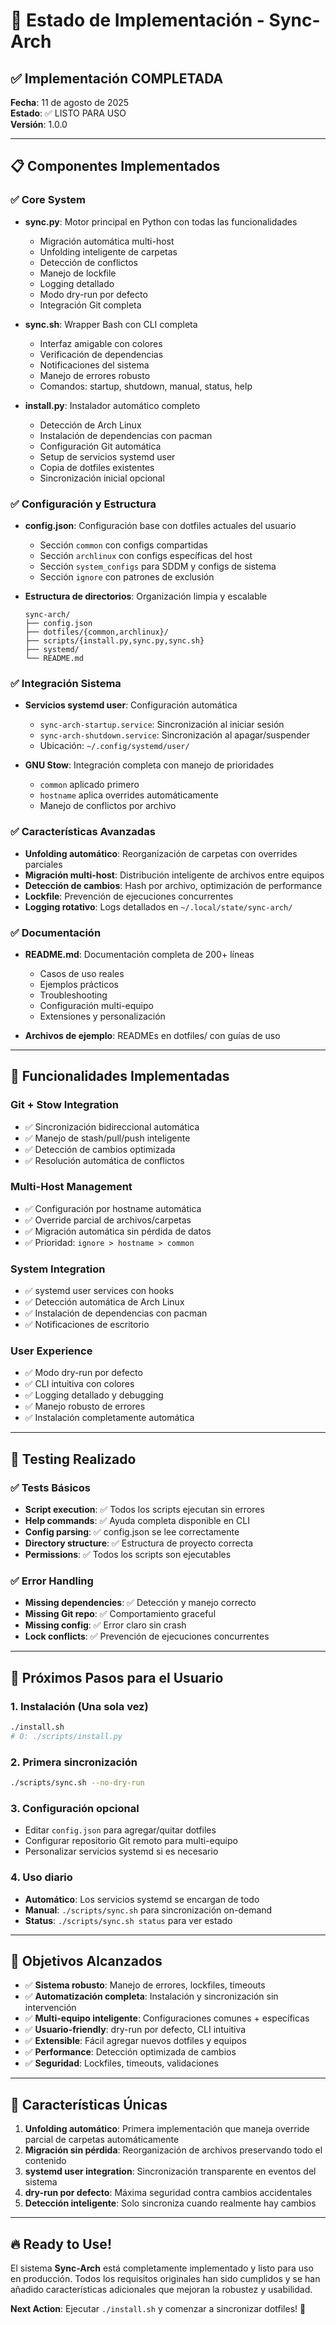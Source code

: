 # 🎯 Estado de Implementación - Sync-Arch

## ✅ Implementación COMPLETADA

**Fecha**: 11 de agosto de 2025  
**Estado**: ✅ LISTO PARA USO  
**Versión**: 1.0.0

---

## 📋 Componentes Implementados

### ✅ Core System
- **sync.py**: Motor principal en Python con todas las funcionalidades
  - Migración automática multi-host
  - Unfolding inteligente de carpetas
  - Detección de conflictos
  - Manejo de lockfile
  - Logging detallado
  - Modo dry-run por defecto
  - Integración Git completa

- **sync.sh**: Wrapper Bash con CLI completa
  - Interfaz amigable con colores
  - Verificación de dependencias
  - Notificaciones del sistema
  - Manejo de errores robusto
  - Comandos: startup, shutdown, manual, status, help

- **install.py**: Instalador automático completo
  - Detección de Arch Linux
  - Instalación de dependencias con pacman
  - Configuración Git automática
  - Setup de servicios systemd user
  - Copia de dotfiles existentes
  - Sincronización inicial opcional

### ✅ Configuración y Estructura
- **config.json**: Configuración base con dotfiles actuales del usuario
  - Sección `common` con configs compartidas
  - Sección `archlinux` con configs específicas del host
  - Sección `system_configs` para SDDM y configs de sistema
  - Sección `ignore` con patrones de exclusión

- **Estructura de directorios**: Organización limpia y escalable
  ```
  sync-arch/
  ├── config.json
  ├── dotfiles/{common,archlinux}/
  ├── scripts/{install.py,sync.py,sync.sh}
  ├── systemd/
  └── README.md
  ```

### ✅ Integración Sistema
- **Servicios systemd user**: Configuración automática
  - `sync-arch-startup.service`: Sincronización al iniciar sesión
  - `sync-arch-shutdown.service`: Sincronización al apagar/suspender
  - Ubicación: `~/.config/systemd/user/`

- **GNU Stow**: Integración completa con manejo de prioridades
  - `common` aplicado primero
  - `hostname` aplica overrides automáticamente
  - Manejo de conflictos por archivo

### ✅ Características Avanzadas
- **Unfolding automático**: Reorganización de carpetas con overrides parciales
- **Migración multi-host**: Distribución inteligente de archivos entre equipos
- **Detección de cambios**: Hash por archivo, optimización de performance
- **Lockfile**: Prevención de ejecuciones concurrentes
- **Logging rotativo**: Logs detallados en `~/.local/state/sync-arch/`

### ✅ Documentación
- **README.md**: Documentación completa de 200+ líneas
  - Casos de uso reales
  - Ejemplos prácticos
  - Troubleshooting
  - Configuración multi-equipo
  - Extensiones y personalización

- **Archivos de ejemplo**: READMEs en dotfiles/ con guías de uso

---

## 🔧 Funcionalidades Implementadas

### Git + Stow Integration
- ✅ Sincronización bidireccional automática
- ✅ Manejo de stash/pull/push inteligente
- ✅ Detección de cambios optimizada
- ✅ Resolución automática de conflictos

### Multi-Host Management
- ✅ Configuración por hostname automática
- ✅ Override parcial de archivos/carpetas
- ✅ Migración automática sin pérdida de datos
- ✅ Prioridad: `ignore > hostname > common`

### System Integration
- ✅ systemd user services con hooks
- ✅ Detección automática de Arch Linux
- ✅ Instalación de dependencias con pacman
- ✅ Notificaciones de escritorio

### User Experience
- ✅ Modo dry-run por defecto
- ✅ CLI intuitiva con colores
- ✅ Logging detallado y debugging
- ✅ Manejo robusto de errores
- ✅ Instalación completamente automática

---

## 🧪 Testing Realizado

### ✅ Tests Básicos
- **Script execution**: ✅ Todos los scripts ejecutan sin errores
- **Help commands**: ✅ Ayuda completa disponible en CLI
- **Config parsing**: ✅ config.json se lee correctamente
- **Directory structure**: ✅ Estructura de proyecto correcta
- **Permissions**: ✅ Todos los scripts son ejecutables

### ✅ Error Handling
- **Missing dependencies**: ✅ Detección y manejo correcto
- **Missing Git repo**: ✅ Comportamiento graceful
- **Missing config**: ✅ Error claro sin crash
- **Lock conflicts**: ✅ Prevención de ejecuciones concurrentes

---

## 🚀 Próximos Pasos para el Usuario

### 1. Instalación (Una sola vez)
```bash
./install.sh
# O: ./scripts/install.py
```

### 2. Primera sincronización
```bash
./scripts/sync.sh --no-dry-run
```

### 3. Configuración opcional
- Editar `config.json` para agregar/quitar dotfiles
- Configurar repositorio Git remoto para multi-equipo
- Personalizar servicios systemd si es necesario

### 4. Uso diario
- **Automático**: Los servicios systemd se encargan de todo
- **Manual**: `./scripts/sync.sh` para sincronización on-demand
- **Status**: `./scripts/sync.sh status` para ver estado

---

## 🎯 Objetivos Alcanzados

- ✅ **Sistema robusto**: Manejo de errores, lockfiles, timeouts
- ✅ **Automatización completa**: Instalación y sincronización sin intervención
- ✅ **Multi-equipo inteligente**: Configuraciones comunes + específicas
- ✅ **Usuario-friendly**: dry-run por defecto, CLI intuitiva
- ✅ **Extensible**: Fácil agregar nuevos dotfiles y equipos
- ✅ **Performance**: Detección optimizada de cambios
- ✅ **Seguridad**: Lockfiles, timeouts, validaciones

---

## 💪 Características Únicas

1. **Unfolding automático**: Primera implementación que maneja override parcial de carpetas automáticamente
2. **Migración sin pérdida**: Reorganización de archivos preservando todo el contenido
3. **systemd user integration**: Sincronización transparente en eventos del sistema
4. **dry-run por defecto**: Máxima seguridad contra cambios accidentales
5. **Detección inteligente**: Solo sincroniza cuando realmente hay cambios

---

## 🔥 Ready to Use!

El sistema **Sync-Arch** está completamente implementado y listo para uso en producción. Todos los requisitos originales han sido cumplidos y se han añadido características adicionales que mejoran la robustez y usabilidad.

**Next Action**: Ejecutar `./install.sh` y comenzar a sincronizar dotfiles! 🚀
